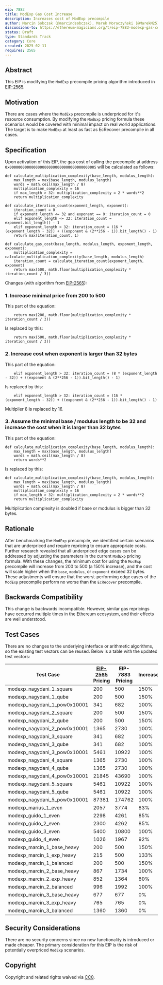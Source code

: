 ```yaml
---
eip: 7883
title: ModExp Gas Cost Increase
description: Increases cost of ModExp precompile
author: Marcin Sobczak (@marcindsobczak), Marek Moraczyński (@MarekM25), Marcos Maceo (@stdevMac)
discussions-to: https://ethereum-magicians.org/t/eip-7883-modexp-gas-cost-increase/22841
status: Draft
type: Standards Track
category: Core
created: 2025-02-11
requires: 2565
---
```


## Abstract

This EIP is modifying the `ModExp` precompile pricing algorithm introduced in [EIP-2565](./eip-2565.md).

## Motivation

There are cases where the `ModExp` precompile is underpriced for it's resource consumption. By modifying the `ModExp` pricing formula these scenarios would be covered with minimal impact on real world applications. The target is to make `ModExp` at least as fast as EcRecover precompile in all cases.

## Specification

Upon activation of this EIP, the gas cost of calling the precompile at address `0x0000000000000000000000000000000000000005` will be calculated as follows:

```
def calculate_multiplication_complexity(base_length, modulus_length):
    max_length = max(base_length, modulus_length)
    words = math.ceil(max_length / 8)
    multiplication_complexity = 16
    if max_length > 32: multiplication_complexity = 2 * words**2
    return multiplication_complexity

def calculate_iteration_count(exponent_length, exponent):
    iteration_count = 0
    if exponent_length <= 32 and exponent == 0: iteration_count = 0
    elif exponent_length <= 32: iteration_count = exponent.bit_length() - 1
    elif exponent_length > 32: iteration_count = (16 * (exponent_length - 32)) + ((exponent & (2**256 - 1)).bit_length() - 1)
    return max(iteration_count, 1)

def calculate_gas_cost(base_length, modulus_length, exponent_length, exponent):
    multiplication_complexity = calculate_multiplication_complexity(base_length, modulus_length)
    iteration_count = calculate_iteration_count(exponent_length, exponent)
    return max(500, math.floor(multiplication_complexity * iteration_count / 3))
```

Changes (with algorithm from [EIP-2565](./eip-2565.md)):

### 1. Increase minimal price from 200 to 500

This part of the equation:

```
    return max(200, math.floor(multiplication_complexity * iteration_count / 3))
```

Is replaced by this:

```
    return max(500, math.floor(multiplication_complexity * iteration_count / 3))
```

### 2. Increase cost when exponent is larger than 32 bytes

This part of the equation:

```
    elif exponent_length > 32: iteration_count = (8 * (exponent_length - 32)) + ((exponent & (2**256 - 1)).bit_length() - 1)
```

Is replaced by this:

```
    elif exponent_length > 32: iteration_count = (16 * (exponent_length - 32)) + ((exponent & (2**256 - 1)).bit_length() - 1)
```

Multiplier 8 is replaced by 16.

### 3. Assume the minimal base / modulus length to be 32 and increase the cost when it is larger than 32 bytes

This part of the equation:

```
def calculate_multiplication_complexity(base_length, modulus_length):
    max_length = max(base_length, modulus_length)
    words = math.ceil(max_length / 8)
    return words**2
```

Is replaced by this:

```
def calculate_multiplication_complexity(base_length, modulus_length):
    max_length = max(base_length, modulus_length)
    words = math.ceil(max_length / 8)
    multiplication_complexity = 16
    if max_length > 32: multiplication_complexity = 2 * words**2
    return multiplication_complexity
```

Multiplication complexity is doubled if base or modulus is bigger than 32 bytes.

## Rationale

After benchmarking the `ModExp` precompile, we identified certain scenarios that are underpriced and require repricing to ensure appropriate costs. Further research revealed that all underpriced edge cases can be addressed by adjusting the parameters in the current `ModExp` pricing formula. With these changes, the minimum cost for using the `ModExp` precompile will increase from 200 to 500 (a 150% increase), and the cost will scale higher when the `base`, `modulus`, or `exponent` exceed 32 bytes. These adjustments will ensure that the worst-performing edge cases of the `ModExp` precompile perform no worse than the `EcRecover` precompile.

## Backwards Compatibility

This change is backwards incompatible. However, similar gas repricings have occurred multiple times in the Ethereum ecosystem, and their effects are well understood.

## Test Cases

There are no changes to the underlying interface or arithmetic algorithms, so the existing test vectors can be reused. Below is a table with the updated test vectors:

| Test Case                    | [EIP-2565](./eip-2565.md) Pricing | EIP-7883 Pricing | Increase |
|------------------------------|-----|-----|----|
| modexp_nagydani_1_square     | 200 | 500 | 150% |
| modexp_nagydani_1_qube       | 200 | 500 | 150% |
| modexp_nagydani_1_pow0x10001 | 341 | 682 | 100% |
| modexp_nagydani_2_square     | 200 | 500 | 150% |
| modexp_nagydani_2_qube       | 200 | 500 | 150% |
| modexp_nagydani_2_pow0x10001 | 1365 | 2730 | 100% |
| modexp_nagydani_3_square     | 341 | 682 | 100% |
| modexp_nagydani_3_qube       | 341 | 682 | 100% |
| modexp_nagydani_3_pow0x10001 | 5461 | 10922 | 100% |
| modexp_nagydani_4_square     | 1365 | 2730 | 100% |
| modexp_nagydani_4_qube       | 1365 | 2730 | 100% |
| modexp_nagydani_4_pow0x10001 | 21845 | 43690 | 100% |
| modexp_nagydani_5_square     | 5461 | 10922 | 100% |
| modexp_nagydani_5_qube       | 5461 | 10922 | 100% |
| modexp_nagydani_5_pow0x10001 | 87381 | 174762 | 100% |
| modexp_marius_1_even         | 2057 | 3774 | 83% |
| modexp_guido_1_even          | 2298 | 4261 | 85% |
| modexp_guido_2_even          | 2300 | 4262 | 85% |
| modexp_guido_3_even          | 5400 | 10800 | 100% |
| modexp_guido_4_even          | 1026 | 1967 | 92% |
| modexp_marcin_1_base_heavy   | 200 | 500 | 150% |
| modexp_marcin_1_exp_heavy    | 215 | 500 | 133% |
| modexp_marcin_1_balanced     | 200 | 500 | 150% |
| modexp_marcin_2_base_heavy   | 867 | 1734 | 100% |
| modexp_marcin_2_exp_heavy    | 852 | 1364 | 60% |
| modexp_marcin_2_balanced     | 996 | 1992 | 100% |
| modexp_marcin_3_base_heavy   | 677 | 677 | 0% |
| modexp_marcin_3_exp_heavy    | 765 | 765 | 0% |
| modexp_marcin_3_balanced     | 1360 | 1360 | 0% |


## Security Considerations

There are no security concerns since no new functionality is introduced or made cheaper. The primary consideration for this EIP is the risk of potentially overpriced `ModExp` scenarios.

## Copyright

Copyright and related rights waived via [CC0](../LICENSE.md).
